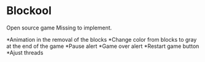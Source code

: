 # Blockool
Open source game 
Missing to implement.
 
 *Animation in the removal of the blocks
 *Change color from blocks to gray at the end of the game
 *Pause alert
 *Game over alert
 *Restart game button
 *Ajust threads
